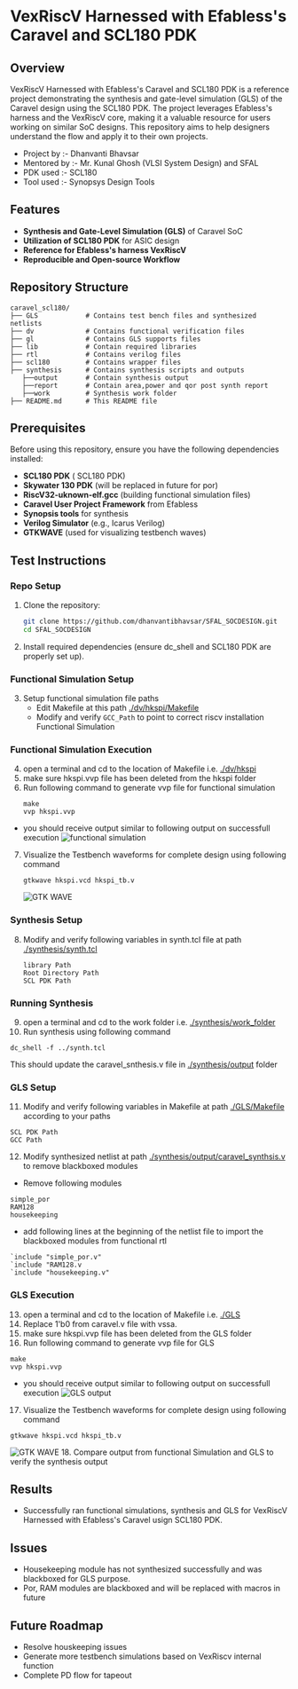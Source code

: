 # VexRiscV Harnessed with Efabless's Caravel and SCL180 PDK

## Overview
VexRiscV Harnessed with Efabless's Caravel and SCL180 PDK is a reference project demonstrating the synthesis and gate-level simulation (GLS) of the Caravel design using the SCL180 PDK. The project leverages Efabless's harness and the VexRiscV core, making it a valuable resource for users working on similar SoC designs. This repository aims to help designers understand the flow and apply it to their own projects.

- Project by :- Dhanvanti Bhavsar
- Mentored by :- Mr. Kunal Ghosh (VLSI System Design) and SFAL 
- PDK used :- SCL180
- Tool used :- Synopsys Design Tools

## Features
- **Synthesis and Gate-Level Simulation (GLS)** of Caravel SoC
- **Utilization of SCL180 PDK** for ASIC design
- **Reference for Efabless's harness VexRiscV**
- **Reproducible and Open-source Workflow**

## Repository Structure
```
caravel_scl180/
├── GLS            # Contains test bench files and synthesized netlists
├── dv             # Contains functional verification files 
├── gl             # Contains GLS supports files
├── lib            # Contain required libraries
├── rtl            # Contains verilog files
├── scl180         # Contains wrapper files
├── synthesis      # Contains synthesis scripts and outputs
   ├──output       # Contain synthesis output
   ├──report       # Contain area,power and qor post synth report
   ├──work         # Synthesis work folder
├── README.md      # This README file
```


## Prerequisites
Before using this repository, ensure you have the following dependencies installed:

- **SCL180 PDK** ( SCL180 PDK)
- **Skywater 130 PDK** (will be replaced in future for por)
- **RiscV32-uknown-elf.gcc** (building functional simulation files)
- **Caravel User Project Framework** from Efabless
- **Synopsis tools** for synthesis
- **Verilog Simulator** (e.g., Icarus Verilog)
- **GTKWAVE** (used for visualizing testbench waves)

## Test Instructions
### Repo Setup
1. Clone the repository:
   ```sh 
   git clone https://github.com/dhanvantibhavsar/SFAL_SOCDESIGN.git
   cd SFAL_SOCDESIGN
   ```
2. Install required dependencies (ensure dc_shell and SCL180 PDK are properly set up).

### Functional Simulation Setup
3. Setup functional simulation file paths
   - Edit Makefile at this path [./dv/hkspi/Makefile](./dv/hkspi/Makefile)
   - Modify and verify `GCC_Path` to point to correct riscv installation
Functional Simulation
###  Functional Simulation Execution
4. open a terminal and cd to the location of Makefile i.e. [./dv/hkspi](./dv/hkspi)
5. make sure hkspi.vvp file has been deleted from the hkspi folder
6. Run following command to generate vvp file for functional simulation
   ```
   make
   vvp hkspi.vvp
   ```
- you should receive output similar to following output on successfull execution
![functional simulation](./images/functional_simulation.png)
7. Visualize the Testbench waveforms for complete design using following command
   ```
   gtkwave hkspi.vcd hkspi_tb.v
   ```
   ![GTK WAVE](./images/gtkwave_FS.png)

### Synthesis Setup
8. Modify and verify following variables in synth.tcl file at path [./synthesis/synth.tcl](./synthesis/synth.tcl)
   ```
   library Path
   Root Directory Path
   SCL PDK Path

   ```
### Running Synthesis
9. open a terminal and cd to the work folder i.e. [./synthesis/work_folder](./synthesis/work_folder)
10. Run synthesis using following command
```
dc_shell -f ../synth.tcl
```
This should update the caravel_snthesis.v file in [./synthesis/output](./synthesis/output) folder
### GLS Setup
11. Modify and verify following variables in Makefile at path [./GLS/Makefile](./GLS/Makefile) according to your paths
```
SCL PDK Path
GCC Path
```

12. Modify synthesized netlist at path [./synthesis/output/caravel_synthsis.v](./synthesis/output/caravel_synthesis.v) to remove blackboxed modules
   - Remove following modules
   ```
   simple_por
   RAM128
   housekeeping
   ```
   - add following lines at the beginning of the netlist file to import the blackboxed modules from functional rtl
   ```
   `include "simple_por.v"
   `include "RAM128.v
   `include "housekeeping.v"
   ```
###  GLS Execution
13. open a terminal and cd to the location of Makefile i.e. [./GLS](./GLS)
14. Replace 1'b0 from caravel.v file with vssa.
15. make sure hkspi.vvp file has been deleted from the GLS folder
16. Run following command to generate vvp file for GLS
   ```
   make
   vvp hkspi.vvp
   ```
- you should receive output similar to following output on successfull execution
![GLS output](./images/gls.png)
17. Visualize the Testbench waveforms for complete design using following command
   ```
   gtkwave hkspi.vcd hkspi_tb.v
   ```
   ![GTK WAVE](./images/gtkwave_gls.png)
18. Compare output from functional Simulation and GLS to verify the synthesis output

    
## Results
- Successfully ran functional simulations, synthesis and GLS for VexRiscV Harnessed with Efabless's Caravel usign SCL180 PDK.

## Issues
- Housekeeping module has not synthesized successfully and was blackboxed for GLS purpose. 
- Por, RAM modules are blackboxed and will be replaced with macros in future

## Future Roadmap
- Resolve houskeeping issues
- Generate more testbench simulations based on VexRiscv internal function
- Complete PD flow for tapeout










